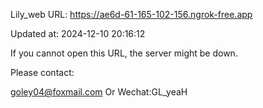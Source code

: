 Lily_web URL: https://ae6d-61-165-102-156.ngrok-free.app

Updated at: 2024-12-10 20:16:12

If you cannot open this URL, the server might be down.

Please contact: 

goley04@foxmail.com Or Wechat:GL_yeaH